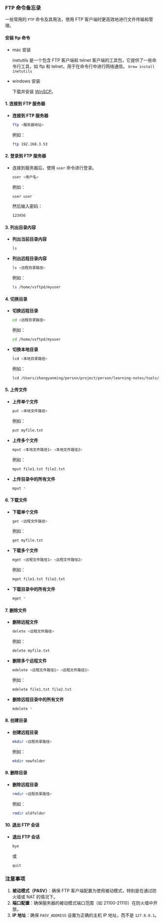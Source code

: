### FTP 命令备忘录

一些常用的 `FTP` 命令及其用法，使用 FTP 客户端时更高效地进行文件传输和管理。

#### 安装 ftp 命令

- mac 安装

  inetutils 是一个包含 FTP 客户端和 telnet 客户端的工具包，它提供了一些命令行工具，如 ftp 和 telnet，用于在命令行中进行网络通信。
  `brew install inetutils`

- windows 安装

  下载并安装 [WinSCP](https://winscp.net/eng/download.php)。

#### 1. 连接到 FTP 服务器

- **连接到 FTP 服务器**

  ```sh
  ftp <服务器地址>
  ```

  例如：

  ```sh
  ftp 192.168.3.53
  ```

#### 2. 登录到 FTP 服务器

- 连接到服务器后，使用 `user` 命令进行登录。

  ```sh
  user <用户名>
  ```

  例如：

  ```sh
  user user
  ```

  然后输入密码：

  ```sh
  123456
  ```

#### 3. 列出目录内容

- **列出当前目录内容**

  ```sh
  ls
  ```

- **列出远程目录内容**

  ```sh
  ls <远程目录路径>
  ```

  例如：

  ```sh
  ls /home/vsftpd/myuser
  ```

#### 4. 切换目录

- **切换远程目录**

  ```sh
  cd <远程目录路径>
  ```

  例如：

  ```sh
  cd /home/vsftpd/myuser
  ```

- **切换本地目录**

  ```sh
  lcd <本地目录路径>
  ```

  例如：

  ```sh
  lcd /Users/zhangyanming/person/project/person/learning-notes/tools/openssh
  ```

#### 5. 上传文件

- **上传单个文件**

  ```sh
  put <本地文件路径>
  ```

  例如：

  ```sh
  put myfile.txt
  ```

- **上传多个文件**

  ```sh
  mput <本地文件路径1> <本地文件路径2>
  ```

  例如：

  ```sh
  mput file1.txt file2.txt
  ```

- **上传目录中的所有文件**
  ```sh
  mput *
  ```

#### 6. 下载文件

- **下载单个文件**

  ```sh
  get <远程文件路径>
  ```

  例如：

  ```sh
  get myfile.txt
  ```

- **下载多个文件**

  ```sh
  mget <远程文件路径1> <远程文件路径2>
  ```

  例如：

  ```sh
  mget file1.txt file2.txt
  ```

- **下载目录中的所有文件**
  ```sh
  mget *
  ```

#### 7. 删除文件

- **删除远程文件**

  ```sh
  delete <远程文件路径>
  ```

  例如：

  ```sh
  delete myfile.txt
  ```

- **删除多个远程文件**

  ```sh
  mdelete <远程文件路径1> <远程文件路径2>
  ```

  例如：

  ```sh
  mdelete file1.txt file2.txt
  ```

- **删除远程目录中的所有文件**
  ```sh
  mdelete *
  ```

#### 8. 创建目录

- **创建远程目录**

  ```sh
  mkdir <远程目录路径>
  ```

  例如：

  ```sh
  mkdir newfolder
  ```

#### 9. 删除目录

- **删除远程目录**

  ```sh
  rmdir <远程目录路径>
  ```

  例如：

  ```sh
  rmdir oldfolder
  ```

#### 10. 退出 FTP 会话

- **退出 FTP 会话**

  ```sh
  bye
  ```

  或

  ```sh
  quit
  ```

### 注意事项

1. **被动模式（PASV）**：确保 FTP 客户端配置为使用被动模式，特别是在通过防火墙或 NAT 的情况下。
2. **端口配置**：确保服务器的被动模式端口范围（如 21100-21110）在防火墙中开放。
3. **IP 地址**：确保 `PASV_ADDRESS` 设置为正确的主机 IP 地址，而不是 `127.0.0.1`。
